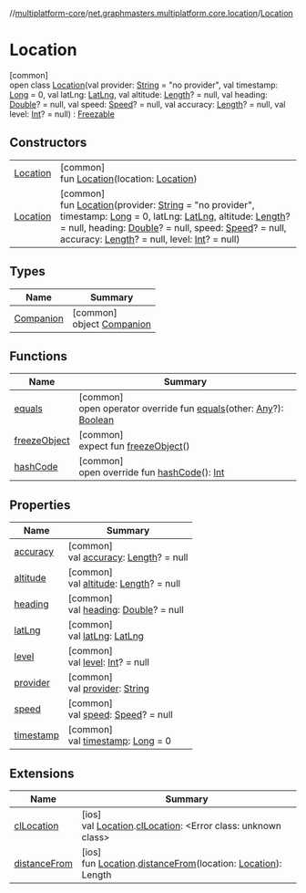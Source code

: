//[multiplatform-core](../../../index.md)/[net.graphmasters.multiplatform.core.location](../index.md)/[Location](index.md)

# Location

[common]\
open class [Location](index.md)(val provider: [String](https://kotlinlang.org/api/latest/jvm/stdlib/kotlin/-string/index.html) = &quot;no provider&quot;, val timestamp: [Long](https://kotlinlang.org/api/latest/jvm/stdlib/kotlin/-long/index.html) = 0, val latLng: [LatLng](../../net.graphmasters.multiplatform.core.model/-lat-lng/index.md), val altitude: [Length](../../net.graphmasters.multiplatform.core.units/-length/index.md)? = null, val heading: [Double](https://kotlinlang.org/api/latest/jvm/stdlib/kotlin/-double/index.html)? = null, val speed: [Speed](../../net.graphmasters.multiplatform.core.units/-speed/index.md)? = null, val accuracy: [Length](../../net.graphmasters.multiplatform.core.units/-length/index.md)? = null, val level: [Int](https://kotlinlang.org/api/latest/jvm/stdlib/kotlin/-int/index.html)? = null) : [Freezable](../../net.graphmasters.multiplatform.core/-freezable/index.md)

## Constructors

| | |
|---|---|
| [Location](-location.md) | [common]<br>fun [Location](-location.md)(location: [Location](index.md)) |
| [Location](-location.md) | [common]<br>fun [Location](-location.md)(provider: [String](https://kotlinlang.org/api/latest/jvm/stdlib/kotlin/-string/index.html) = &quot;no provider&quot;, timestamp: [Long](https://kotlinlang.org/api/latest/jvm/stdlib/kotlin/-long/index.html) = 0, latLng: [LatLng](../../net.graphmasters.multiplatform.core.model/-lat-lng/index.md), altitude: [Length](../../net.graphmasters.multiplatform.core.units/-length/index.md)? = null, heading: [Double](https://kotlinlang.org/api/latest/jvm/stdlib/kotlin/-double/index.html)? = null, speed: [Speed](../../net.graphmasters.multiplatform.core.units/-speed/index.md)? = null, accuracy: [Length](../../net.graphmasters.multiplatform.core.units/-length/index.md)? = null, level: [Int](https://kotlinlang.org/api/latest/jvm/stdlib/kotlin/-int/index.html)? = null) |

## Types

| Name | Summary |
|---|---|
| [Companion](-companion/index.md) | [common]<br>object [Companion](-companion/index.md) |

## Functions

| Name | Summary |
|---|---|
| [equals](equals.md) | [common]<br>open operator override fun [equals](equals.md)(other: [Any](https://kotlinlang.org/api/latest/jvm/stdlib/kotlin/-any/index.html)?): [Boolean](https://kotlinlang.org/api/latest/jvm/stdlib/kotlin/-boolean/index.html) |
| [freezeObject](../../net.graphmasters.multiplatform.core/-freezable/freeze-object.md) | [common]<br>expect fun [freezeObject](../../net.graphmasters.multiplatform.core/-freezable/freeze-object.md)() |
| [hashCode](hash-code.md) | [common]<br>open override fun [hashCode](hash-code.md)(): [Int](https://kotlinlang.org/api/latest/jvm/stdlib/kotlin/-int/index.html) |

## Properties

| Name | Summary |
|---|---|
| [accuracy](accuracy.md) | [common]<br>val [accuracy](accuracy.md): [Length](../../net.graphmasters.multiplatform.core.units/-length/index.md)? = null |
| [altitude](altitude.md) | [common]<br>val [altitude](altitude.md): [Length](../../net.graphmasters.multiplatform.core.units/-length/index.md)? = null |
| [heading](heading.md) | [common]<br>val [heading](heading.md): [Double](https://kotlinlang.org/api/latest/jvm/stdlib/kotlin/-double/index.html)? = null |
| [latLng](lat-lng.md) | [common]<br>val [latLng](lat-lng.md): [LatLng](../../net.graphmasters.multiplatform.core.model/-lat-lng/index.md) |
| [level](level.md) | [common]<br>val [level](level.md): [Int](https://kotlinlang.org/api/latest/jvm/stdlib/kotlin/-int/index.html)? = null |
| [provider](provider.md) | [common]<br>val [provider](provider.md): [String](https://kotlinlang.org/api/latest/jvm/stdlib/kotlin/-string/index.html) |
| [speed](speed.md) | [common]<br>val [speed](speed.md): [Speed](../../net.graphmasters.multiplatform.core.units/-speed/index.md)? = null |
| [timestamp](timestamp.md) | [common]<br>val [timestamp](timestamp.md): [Long](https://kotlinlang.org/api/latest/jvm/stdlib/kotlin/-long/index.html) = 0 |

## Extensions

| Name | Summary |
|---|---|
| [clLocation](../cl-location.md) | [ios]<br>val [Location](index.md#-975294955%2FExtensions%2F-183831061).[clLocation](../cl-location.md): &lt;Error class: unknown class&gt; |
| [distanceFrom](../distance-from.md) | [ios]<br>fun [Location](index.md#-975294955%2FExtensions%2F-183831061).[distanceFrom](../distance-from.md)(location: [Location](index.md#-975294955%2FExtensions%2F-183831061)): Length |
